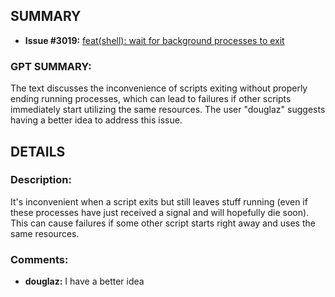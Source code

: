 ## SUMMARY
- **Issue #3019:** [feat(shell): wait for background processes to exit](https://github.com/fedimint/fedimint/pull/3019)

### GPT SUMMARY:
The text discusses the inconvenience of scripts exiting without properly ending running processes, which can lead to failures if other scripts immediately start utilizing the same resources. The user "douglaz" suggests having a better idea to address this issue.

## DETAILS
### Description:
It's inconvenient when a script exits but still leaves stuff running (even if these processes have just received a signal and will hopefully die soon). This can cause failures if some other script starts right away and uses the same resources.

### Comments:
- **douglaz:** I have a better idea


